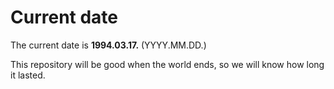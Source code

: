 # Current date

The current date is **1994.03.17.** (YYYY.MM.DD.)

This repository will be good when the world ends, so we will know how long it lasted.